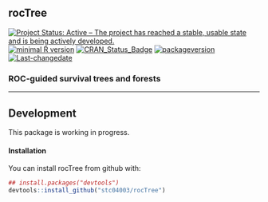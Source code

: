 
**rocTree**
-----------

[![Project Status: Active – The project has reached a stable, usable state and is being actively developed.](http://www.repostatus.org/badges/latest/active.svg)](http://www.repostatus.org/#active) [![minimal R version](https://img.shields.io/badge/R%3E%3D-3.4.4-6666ff.svg)](https://cran.r-project.org/) [![CRAN\_Status\_Badge](http://www.r-pkg.org/badges/version/rocTree)](https://cran.r-project.org/package=rocTree) [![packageversion](https://img.shields.io/badge/Package%20version-0.99.6-orange.svg?style=flat-square)](commits/master) [![Last-changedate](https://img.shields.io/badge/last%20change-2018--06--26-yellowgreen.svg)](/commits/master)

<!-- README.md is generated from README.Rmd. Please edit that file -->
### ROC-guided survival trees and forests

------------------------------------------------------------------------

Development
-----------

This package is working in progress.

#### Installation

You can install rocTree from github with:

``` r
## install.packages("devtools")
devtools::install_github("stc04003/rocTree")
```
